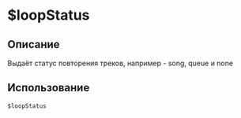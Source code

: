 # $loopStatus

## Описание
Выдаёт статус повторения треков, например - song, queue и none

## Использование
```js
$loopStatus
```
